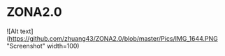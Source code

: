 # ZONA2.0
![Alt text](https://github.com/zhuang43/ZONA2.0/blob/master/Pics/IMG_1644.PNG "Screenshot" width=100)


      
    
